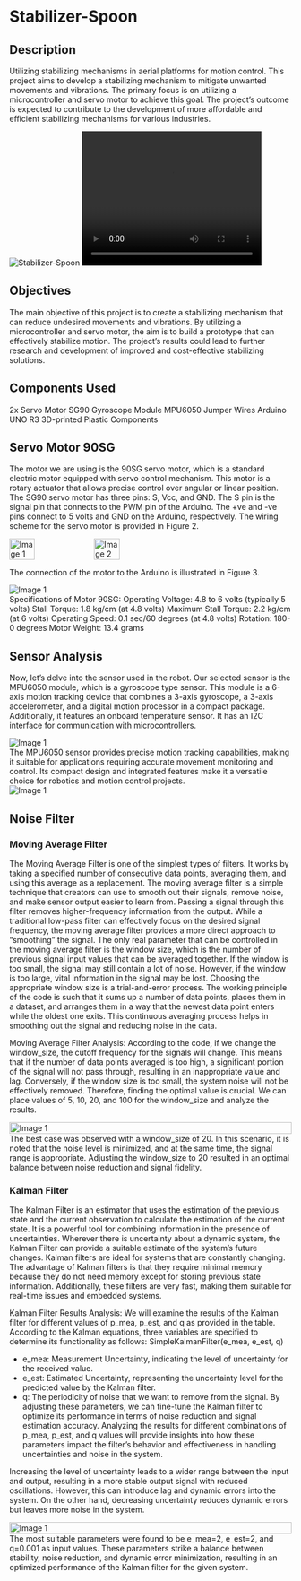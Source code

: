 # Stabilizer-Spoon
## Description
Utilizing stabilizing mechanisms in aerial platforms for motion control. This project aims to develop a stabilizing mechanism to mitigate unwanted movements and vibrations. The primary focus is on utilizing a microcontroller and servo motor to achieve this goal. The project’s outcome is expected to contribute to the development of more affordable and efficient stabilizing mechanisms for various industries.

![Stabilizer-Spoon](Data/Stabilizer_Spoon.gif)
<video width="320" height="240" controls>
  <source src="Data/Stabilizer_Spoon.gif" type="video/gif">
</video>

## Objectives
The main objective of this project is to create a stabilizing mechanism that can reduce undesired movements and vibrations. By utilizing a microcontroller and servo motor, the aim is to build a prototype that can effectively stabilize motion. The project’s results could lead to further research and development of improved and cost-effective stabilizing solutions.

## Components Used
2x Servo Motor SG90
Gyroscope Module MPU6050
Jumper Wires
Arduino UNO R3
3D-printed Plastic Components

## Servo Motor 90SG
The motor we are using is the 90SG servo motor, which is a standard electric motor equipped with servo control mechanism. This motor is a rotary actuator that allows precise control over angular or linear position.
The SG90 servo motor has three pins: S, Vcc, and GND. The S pin is the signal pin that connects to the PWM pin of the Arduino. The +ve and -ve pins connect to 5 volts and GND on the Arduino, respectively. The wiring scheme for the servo motor is provided in Figure 2.
<div style="display: flex;">
    <img src="Data\Picture1.png" alt="Image 1" style="width: 30%;">
    <img src="Data\Picture2.png" alt="Image 2" style="width: 30%;">
</div>

The connection of the motor to the Arduino is illustrated in Figure 3.
<div style="display: flex;">
    <img src="Data\Picture3.png" alt="Image 1">
</div>
Specifications of Motor 90SG:
Operating Voltage: 4.8 to 6 volts (typically 5 volts)
Stall Torque: 1.8 kg/cm (at 4.8 volts)
Maximum Stall Torque: 2.2 kg/cm (at 6 volts)
Operating Speed: 0.1 sec/60 degrees (at 4.8 volts)
Rotation: 180-0 degrees
Motor Weight: 13.4 grams

## Sensor Analysis
Now, let’s delve into the sensor used in the robot. Our selected sensor is the MPU6050 module, which is a gyroscope type sensor. This module is a 6-axis motion tracking device that combines a 3-axis gyroscope, a 3-axis accelerometer, and a digital motion processor in a compact package. Additionally, it features an onboard temperature sensor. It has an I2C interface for communication with microcontrollers.
<div style="display: flex;">
    <img src="Data\Picture4.png" alt="Image 1">
</div>
The MPU6050 sensor provides precise motion tracking capabilities, making it suitable for applications requiring accurate movement monitoring and control. Its compact design and integrated features make it a versatile choice for robotics and motion control projects.
<div style="display: flex;">
    <img src="Data\Picture5.png" alt="Image 1">
</div>

## Noise Filter
### Moving Average Filter
The Moving Average Filter is one of the simplest types of filters. It works by taking a specified number of consecutive data points, averaging them, and using this average as a replacement. The moving average filter is a simple technique that creators can use to smooth out their signals, remove noise, and make sensor output easier to learn from. Passing a signal through this filter removes higher-frequency information from the output. While a traditional low-pass filter can effectively focus on the desired signal frequency, the moving average filter provides a more direct approach to “smoothing” the signal.
The only real parameter that can be controlled in the moving average filter is the window size, which is the number of previous signal input values that can be averaged together. If the window is too small, the signal may still contain a lot of noise. However, if the window is too large, vital information in the signal may be lost. Choosing the appropriate window size is a trial-and-error process.
The working principle of the code is such that it sums up a number of data points, places them in a dataset, and arranges them in a way that the newest data point enters while the oldest one exits. This continuous averaging process helps in smoothing out the signal and reducing noise in the data.

Moving Average Filter Analysis:
According to the code, if we change the window_size, the cutoff frequency for the signals will change. This means that if the number of data points averaged is too high, a significant portion of the signal will not pass through, resulting in an inappropriate value and lag. Conversely, if the window size is too small, the system noise will not be effectively removed. Therefore, finding the optimal value is crucial.
We can place values of 5, 10, 20, and 100 for the window_size and analyze the results. 
<div style="display: flex;">
    <img src="Data\Picture6.png" alt="Image 1" style="width: 100%;">
</div>
The best case was observed with a window_size of 20. In this scenario, it is noted that the noise level is minimized, and at the same time, the signal range is appropriate. Adjusting the window_size to 20 resulted in an optimal balance between noise reduction and signal fidelity.


### Kalman Filter
The Kalman Filter is an estimator that uses the estimation of the previous state and the current observation to calculate the estimation of the current state. It is a powerful tool for combining information in the presence of uncertainties. Wherever there is uncertainty about a dynamic system, the Kalman Filter can provide a suitable estimate of the system’s future changes. Kalman filters are ideal for systems that are constantly changing.
The advantage of Kalman filters is that they require minimal memory because they do not need memory except for storing previous state information. Additionally, these filters are very fast, making them suitable for real-time issues and embedded systems.

Kalman Filter Results Analysis:
We will examine the results of the Kalman filter for different values of p_mea, p_est, and q as provided in the table. According to the Kalman equations, three variables are specified to determine its functionality as follows:
  SimpleKalmanFilter(e_mea, e_est, q)
- e_mea: Measurement Uncertainty, indicating the level of uncertainty for the received value.
- e_est: Estimated Uncertainty, representing the uncertainty level for the predicted value by the Kalman filter.
- q: The periodicity of noise that we want to remove from the signal.
By adjusting these parameters, we can fine-tune the Kalman filter to optimize its performance in terms of noise reduction and signal estimation accuracy. Analyzing the results for different combinations of p_mea, p_est, and q values will provide insights into how these parameters impact the filter’s behavior and effectiveness in handling uncertainties and noise in the system.

Increasing the level of uncertainty leads to a wider range between the input and output, resulting in a more stable output signal with reduced oscillations. However, this can introduce lag and dynamic errors into the system.
On the other hand, decreasing uncertainty reduces dynamic errors but leaves more noise in the system.
<div style="display: flex;">
    <img src="Data\Picture7.png" alt="Image 1" style="width: 100%;">
</div>
The most suitable parameters were found to be e_mea=2, e_est=2, and q=0.001 as input values. These parameters strike a balance between stability, noise reduction, and dynamic error minimization, resulting in an optimized performance of the Kalman filter for the given system.
